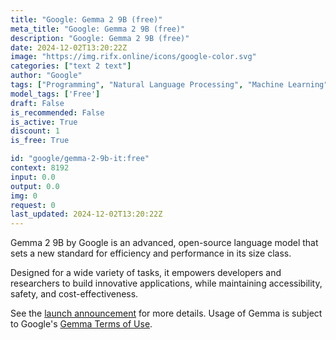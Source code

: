 ```yaml
---
title: "Google: Gemma 2 9B (free)"
meta_title: "Google: Gemma 2 9B (free)"
description: "Google: Gemma 2 9B (free)"
date: 2024-12-02T13:20:22Z
image: "https://img.rifx.online/icons/google-color.svg"
categories: ["text 2 text"]
author: "Google"
tags: ["Programming", "Natural Language Processing", "Machine Learning", "Technology", "Free"]
model_tags: ['Free']
draft: False
is_recommended: False
is_active: True
discount: 1
is_free: True

id: "google/gemma-2-9b-it:free"
context: 8192
input: 0.0
output: 0.0
img: 0
request: 0
last_updated: 2024-12-02T13:20:22Z
---
```


Gemma 2 9B by Google is an advanced, open-source language model that sets a new standard for efficiency and performance in its size class.

Designed for a wide variety of tasks, it empowers developers and researchers to build innovative applications, while maintaining accessibility, safety, and cost-effectiveness.

See the [launch announcement](https://blog.google/technology/developers/google-gemma-2/) for more details. Usage of Gemma is subject to Google's [Gemma Terms of Use](https://ai.google.dev/gemma/terms).

